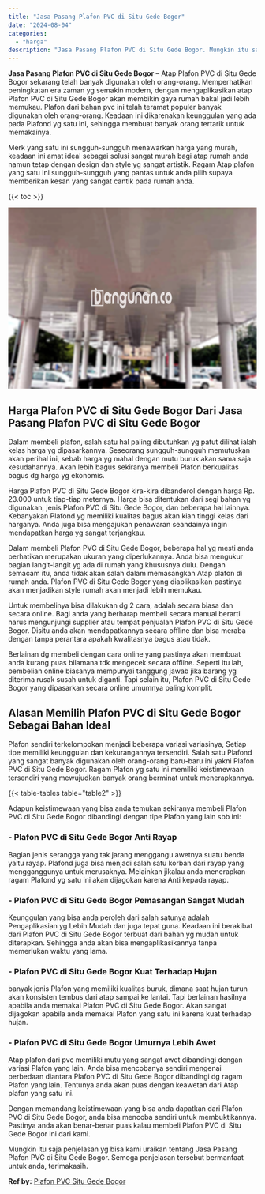 ```yaml
---
title: "Jasa Pasang Plafon PVC di Situ Gede Bogor"
date: "2024-08-04"
categories: 
  - "harga"
description: "Jasa Pasang Plafon PVC di Situ Gede Bogor. Mungkin itu saja penjelasan yg bisa kami uraikan tentang Jasa Pasang Plafon PVC di Situ Gede Bogor. Semoga penjela..."
---
```


**Jasa Pasang Plafon PVC di Situ Gede Bogor** – Atap Plafon PVC di Situ Gede Bogor sekarang telah banyak digunakan oleh orang-orang. Memperhatikan peningkatan era zaman yg semakin modern, dengan mengaplikasikan atap Plafon PVC di Situ Gede Bogor akan membikin gaya rumah bakal jadi lebih memukau. Plafon dari bahan pvc ini telah teramat populer banyak digunakan oleh orang-orang. Keadaan ini dikarenakan keunggulan yang ada pada Plafond yg satu ini, sehingga membuat banyak orang tertarik untuk memakainya.

Merk yang satu ini sungguh-sungguh menawarkan harga yang murah, keadaan ini amat ideal sebagai solusi sangat murah bagi atap rumah anda namun tetap dengan design dan style yg sangat artistik. Ragam Atap plafon yang satu ini sungguh-sungguh yang pantas untuk anda pilih supaya memberikan kesan yang sangat cantik pada rumah anda.

{{< toc >}}

![Jasa Pasang Plafon PVC di Situ Gede Bogor](/images/flafond-pvc-murah27.png)

## Harga Plafon PVC di Situ Gede Bogor Dari Jasa Pasang Plafon PVC di Situ Gede Bogor

Dalam membeli plafon, salah satu hal paling dibutuhkan yg patut dilihat ialah kelas harga yg dipasarkannya. Seseorang sungguh-sungguh memutuskan akan perihal ini, sebab harga yg mahal dengan mutu buruk akan sama saja kesudahannya. Akan lebih bagus sekiranya membeli Plafon berkualitas bagus dg harga yg ekonomis.

Harga Plafon PVC di Situ Gede Bogor kira-kira dibanderol dengan harga Rp. 23.000 untuk tiap-tiap meternya. Harga bisa ditentukan dari segi bahan yg digunakan, jenis Plafon PVC di Situ Gede Bogor, dan beberapa hal lainnya. Kebanyakan Plafond yg memiliki kualitas bagus akan kian tinggi kelas dari harganya. Anda juga bisa mengajukan penawaran seandainya ingin mendapatkan harga yg sangat terjangkau.

Dalam membeli Plafon PVC di Situ Gede Bogor, beberapa hal yg mesti anda perhatikan merupakan ukuran yang diperlukannya. Anda bisa mengukur bagian langit-langit yg ada di rumah yang khususnya dulu. Dengan semacam itu, anda tidak akan salah dalam memasangkan Atap plafon di rumah anda. Plafon PVC di Situ Gede Bogor yang diaplikasikan pastinya akan menjadikan style rumah akan menjadi lebih memukau.

Untuk membelinya bisa dilakukan dg 2 cara, adalah secara biasa dan secara online. Bagi anda yang berharap membeli secara manual berarti harus mengunjungi supplier atau tempat penjualan Plafon PVC di Situ Gede Bogor. Disitu anda akan mendapatkannya secara offline dan bisa meraba dengan tanpa perantara apakah kwalitasnya bagus atau tidak.

Berlainan dg membeli dengan cara online yang pastinya akan membuat anda kurang puas bilamana tdk mengecek secara offline. Seperti itu lah, pembelian online biasanya mempunyai tanggung jawab jika barang yg diterima rusak susah untuk diganti. Tapi selain itu, Plafon PVC di Situ Gede Bogor yang dipasarkan secara online umumnya paling komplit.

## Alasan Memilih Plafon PVC di Situ Gede Bogor Sebagai Bahan Ideal

Plafon sendiri terkelompokan menjadi beberapa variasi variasinya, Setiap tipe memiliki keunggulan dan kekurangannya tersendiri. Salah satu Plafond yang sangat banyak digunakan oleh orang-orang baru-baru ini yakni Plafon PVC di Situ Gede Bogor. Ragam Plafon yg satu ini memiliki keistimewaan tersendiri yang mewujudkan banyak orang berminat untuk menerapkannya.

{{< table-tables table="table2" >}}

Adapun keistimewaan yang bisa anda temukan sekiranya membeli Plafon PVC di Situ Gede Bogor dibandingi dengan tipe Plafon yang lain sbb ini:

### \- Plafon PVC di Situ Gede Bogor Anti Rayap

Bagian jenis serangga yang tak jarang menggangu awetnya suatu benda yaitu rayap. Plafond juga bisa menjadi salah satu korban dari rayap yang mengganggunya untuk merusaknya. Melainkan jikalau anda menerapkan ragam Plafond yg satu ini akan dijagokan karena Anti kepada rayap.

### \- Plafon PVC di Situ Gede Bogor Pemasangan Sangat Mudah

Keunggulan yang bisa anda peroleh dari salah satunya adalah Pengaplikasian yg Lebih Mudah dan juga tepat guna. Keadaan ini berakibat dari Plafon PVC di Situ Gede Bogor terbuat dari bahan yg mudah untuk diterapkan. Sehingga anda akan bisa mengaplikasikannya tanpa memerlukan waktu yang lama.

### \- Plafon PVC di Situ Gede Bogor Kuat Terhadap Hujan

banyak jenis Plafon yang memiliki kualitas buruk, dimana saat hujan turun akan konsisten tembus dari atap sampai ke lantai. Tapi berlainan hasilnya apabila anda memakai Plafon PVC di Situ Gede Bogor. Akan sangat dijagokan apabila anda memakai Plafon yang satu ini karena kuat terhadap hujan.

### \- Plafon PVC di Situ Gede Bogor Umurnya Lebih Awet

Atap plafon dari pvc memiliki mutu yang sangat awet dibandingi dengan variasi Plafon yang lain. Anda bisa mencobanya sendiri mengenai perbedaan diantara Plafon PVC di Situ Gede Bogor dibandingi dg ragam Plafon yang lain. Tentunya anda akan puas dengan keawetan dari Atap plafon yang satu ini.

Dengan memandang keistimewaan yang bisa anda dapatkan dari Plafon PVC di Situ Gede Bogor, anda bisa mencoba sendiri untuk membuktikannya. Pastinya anda akan benar-benar puas kalau membeli Plafon PVC di Situ Gede Bogor ini dari kami.

Mungkin itu saja penjelasan yg bisa kami uraikan tentang Jasa Pasang Plafon PVC di Situ Gede Bogor. Semoga penjelasan tersebut bermanfaat untuk anda, terimakasih.

**Ref by:** [Plafon PVC Situ Gede Bogor](https://id.wikipedia.org/wiki/Plafon)
